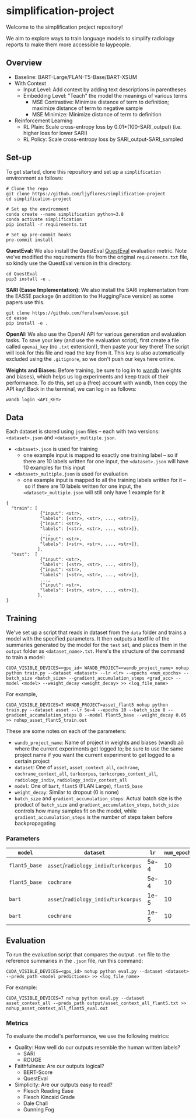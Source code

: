 # simplification-project

Welcome to the simplification project repository! 

We aim to explore ways to train language models to simplify radiology reports to make them more accessible to laypeople.

## Overview

* Baseline: BART-Large/FLAN-T5-Base/BART-XSUM 
* With Context
  * Input Level: Add context by adding text descriptions in parentheses
  * Embedding Level: "Teach" the model the meanings of various terms
    * MSE Contrastive: Minimize distance of term to definition; maximize distance of term to negative sample 
    * MSE Minimize: Minimize distance of term to definition
* Reinforcement Learning
  * RL Plain: Scale cross-entropy loss by 0.01*(100-SARI_output) (i.e. higher loss for lower SARI)
  * RL Policy: Scale cross-entropy loss by SARI_output-SARI_sampled 

## Set-up
To get started, clone this repository and set up a `simplification` environment as follows:
```
# Clone the repo
git clone https://github.com/ljyflores/simplification-project
cd simplification-project

# Set up the environment
conda create --name simplification python=3.8
conda activate simplification
pip install -r requirements.txt

# Set up pre-commit hooks
pre-commit install
```

<b>QuestEval: </b> We also install the QuestEval <a href="https://github.com/ThomasScialom/QuestEval#text-simplification">QuestEval</a> evaluation metric. Note we've modified the requirements file from the original `requirements.txt` file, so kindly use the QuestEval version in this directory.
```
cd QuestEval
pip3 install -e .
```

<b> SARI (Easse Implementation): </b> We also install the SARI implementation from the EASSE package (in addition to the HuggingFace version) as some papers use this.
```
git clone https://github.com/feralvam/easse.git
cd easse
pip install -e .
```

<b>OpenAI: </b> We also use the OpenAI API for various generation and evaluation tasks. To save your key (and use the evaluation script), first create a file called `openai_key` (no `.txt` extension!), then paste your key there! The script will look for this file and read the key from it. This key is also automatically excluded using the `.gitignore`, so we don't push our keys here online.

<b>Weights and Biases:</b> Before training, be sure to log in to <a href="https://wandb.ai/">wandb</a> (weights and biases), which helps us log experiments and keep track of their performance. To do this, set up a (free) account with wandb, then copy the API key! Back in the terminal, we can log in as follows:
```
wandb login <API_KEY>
```

## Data

Each dataset is stored using `json` files – each with two versions: `<dataset>.json` and `<dataset>_multiple.json`. 
* `<dataset>.json` is used for training
  * one example input is mapped to exactly one training label – so if there are 10 labels written for one input, the `<dataset>.json` will have 10 examples for this input
* `<dataset>_multiple.json` is used for evaluation
  *  one example input is mapped to all the training labels written for it – so if there are 10 labels written for one input, the `<dataset>_multiple.json` will still only have 1 example for it

```
{
  "train": [
             {"input": <str>,
             "labels": [<str>, <str>, ..., <str>]},
             {"input": <str>,
             "labels": [<str>, <str>, ..., <str>]},
             ...,
             {"input": <str>,
             "labels": [<str>, <str>, ..., <str>]},
            ],
  "test":  [
             {"input": <str>,
             "labels": [<str>, <str>, ..., <str>]},
             {"input": <str>,
             "labels": [<str>, <str>, ..., <str>]},
             ...,
             {"input": <str>,
             "labels": [<str>, <str>, ..., <str>]},
            ],
}
```

## Training

We've set up a script that reads in dataset from the `data` folder and trains a model with the specified parameters.
It then outputs a textfile of the summaries generated by the model for the `test` set, and places them in the `output` folder as `<dataset_name>.txt`.
Here's the structure of the command to train a model:
```
CUDA_VISIBLE_DEVICES=<gpu_id> WANDB_PROJECT=<wandb_project_name> nohup python train.py --dataset <dataset> --lr <lr> --epochs <num_epochs> --batch_size <batch_size> --gradient_accumulation_steps <grad_acc> --model <model> --weight_decay <weight_decay> >> <log_file_name>
```

For example,
```
CUDA_VISIBLE_DEVICES=7 WANDB_PROJECT=asset_flant5 nohup python train.py --dataset asset --lr 5e-4 --epochs 10 --batch_size 8 --gradient_accumulation_steps 8 --model flant5_base --weight_decay 0.05 >> nohup_asset_flant5_train.out
```

These are some notes on each of the parameters: 
* `wandb_project_name`: Name of project in weights and biases (wandb.ai) where the current experiments get logged to; be sure to use the same project name if you want the current experiment to get logged to a certain project
* `dataset`: One of `asset`, `asset_context_all`, `cochrane`, `cochrane_context_all`, `turkcorpus`, `turkcorpus_context_all`, `radiology_indiv`, `radiology_indiv_context_all`
* `model`: One of `bart`, `flant5` (FLAN Large), `flant5_base`
* `weight_decay`: Similar to dropout (0 is none)
* `batch_size` and `gradient_accumulation_steps`: Actual batch size is the product of `batch_size` and `gradient_accumulation_steps`, `batch_size` controls how many samples fit on the model, while `gradient_accumulation_steps` is the number of steps taken before backpropagating

### Parameters
| `model`       | `dataset`                              | `lr` | `num_epochs` | `batch_size` | `gradient_accumulation_steps` | `weight_decay` |
| ------------- | -------------------------------------- | ---- | ------------ | ------------ | ----------------------------- | -------------- |
| `flant5_base` | `asset`/`radiology_indiv`/`turkcorpus` | 5e-4 | 10           | 8            | 8                             | 0.05           |
| `flant5_base` | `cochrane`                             | 5e-4 | 10           | 2            | 32                            | 0.05           |
| `bart`        | `asset`/`radiology_indiv`/`turkcorpus` | 1e-5 | 10           | 8            | 8                             | 0.01           |
| `bart`        | `cochrane`                             | 1e-5 | 10           | 2            | 16                            | 0.01           |

## Evaluation

To run the evaluation script that compares the output `.txt` file to the reference summaries in the `.json` file, run this command:
```
CUDA_VISIBLE_DEVICES=<gpu_id> nohup python eval.py --dataset <dataset> --preds_path <model predictions> >> <log_file_name>
```
For example:
```
CUDA_VISIBLE_DEVICES=7 nohup python eval.py --dataset asset_context_all --preds_path output/asset_context_all_flant5.txt >> nohup_asset_context_all_flant5_eval.out
```

### Metrics
To evaluate the model's performance, we use the following metrics:
* Quality: How well do our outputs resemble the human written labels?
  * SARI
  * ROUGE
* Faithfulness: Are our outputs logical?
  * BERT-Score
  * QuestEval
* Simplicity: Are our outputs easy to read?
  * Flesch Reading Ease
  * Flesch Kincaid Grade
  * Dale Chall
  * Gunning Fog
